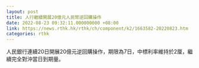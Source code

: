 ```yaml
---
layout: post
title: 人行繼續開展20億元人民幣逆回購操作
date: 2022-08-23 09:32:11.000000000 +08:00
link: https://news.rthk.hk/rthk/ch/component/k2/1663582-20220823.htm
categories: rthk
---
```


人民銀行連續20日開展20億元逆回購操作，期限為7日，中標利率維持於2厘，繼續完全對沖當日到期量。
